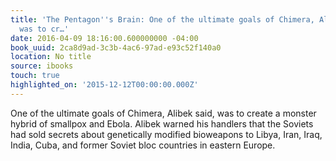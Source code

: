 ```yaml
---
title: 'The Pentagon''s Brain: One of the ultimate goals of Chimera, Alibek said,
  was to cr…'
date: 2016-04-09 18:16:00.600000000 -04:00
book_uuid: 2ca8d9ad-3c3b-4ac6-97ad-e93c52f140a0
location: No title
source: ibooks
touch: true
highlighted_on: '2015-12-12T00:00:00.000Z'
---
```


One of the ultimate goals of Chimera, Alibek said, was to create a monster hybrid of smallpox and Ebola. Alibek warned his handlers that the Soviets had sold secrets about genetically modified bioweapons to Libya, Iran, Iraq, India, Cuba, and former Soviet bloc countries in eastern Europe.